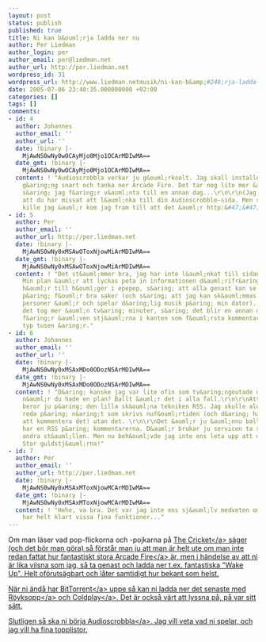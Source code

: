 ```yaml
---
layout: post
status: publish
published: true
title: Ni kan b&ouml;rja ladda ner nu
author: Per Liedman
author_login: per
author_email: per@liedman.net
author_url: http://per.liedman.net
wordpress_id: 31
wordpress_url: http://www.liedman.netmusik/ni-kan-b&amp;#246;rja-ladda-ner-nu/
date: 2005-07-06 23:40:35.000000000 +02:00
categories: []
tags: []
comments:
- id: 4
  author: Johannes
  author_email: ''
  author_url: ''
  date: !binary |-
    MjAwNS0wNy0wOCAyMjo0Mjo1OCArMDIwMA==
  date_gmt: !binary |-
    MjAwNS0wNy0wOCAyMjo0Mjo1OCArMDIwMA==
  content: ! "Audioscrobbla verkar ju g&ouml;rkoolt. Jag skall installera det n&aring;n
    g&aring;ng snart och tanka ner Arcade Fire. Det tar nog lite mer &auml;n 2 minuter
    s&aring; jag f&aring;r v&auml;nta till en annan dag...\r\n\r\n(Jag tror best&auml;mt
    att du har missat att l&auml;nka till din Audioscrobble-sida. Men som den snabbt&auml;nkta
    kille jag &auml;r kom jag fram till att det &auml;r http:&#47;&#47;www.audioscrobbler.com&#47;user&#47;liedman&#47;)"
- id: 5
  author: Per
  author_email: ''
  author_url: http://per.liedman.net
  date: !binary |-
    MjAwNS0wNy0xMSAwOToxNjowMiArMDIwMA==
  date_gmt: !binary |-
    MjAwNS0wNy0xMSAwOToxNjowMiArMDIwMA==
  content: ! "Det st&auml;mmer bra, jag har inte l&auml;nkat till sidan &auml;nnu.
    Min plan &auml;r att lyckas peta in informationen d&auml;rifr&aring;n n&aring;gonstans
    h&auml;r till h&ouml;ger i epepep, s&aring; att alla genast kan se vad jag lyssnar
    p&aring; f&ouml;r bra saker (och s&aring; att jag kan sk&auml;mmas n&auml;r andra
    personer &auml;r och spelar d&aring;lig musik p&aring; min dator). Men &auml;ven
    det tog mer &auml;n tv&aring; minuter, s&aring; det blir en annan dag.\r\n\r\nDu
    f&aring;r &auml;ven stj&auml;rna i kanten som f&ouml;rsta kommentarpostare p&aring;
    typ tusen &aring;r."
- id: 6
  author: Johannes
  author_email: ''
  author_url: ''
  date: !binary |-
    MjAwNS0wNy0xMSAxMDo0ODozNSArMDIwMA==
  date_gmt: !binary |-
    MjAwNS0wNy0xMSAxMDo0ODozNSArMDIwMA==
  content: ! "D&aring; kanske jag var lite ofin som tv&aring;ngoutade dig d&aring;,
    n&auml;r du hade en plan? Ballt &auml;r det i alla fall.\r\n\r\nAtt jag kommenterat
    beror ju p&aring; den lilla sk&ouml;na tekniken RSS. Jag skulle aldrig kunna h&aring;lla
    reda p&aring; n&aring;t som skrivs nuf&ouml;rtiden (och d&aring; har m&ouml;jlighet
    att kommentera det) utan det. \r\n\r\nDet &auml;r ju &auml;nnu ballare att du
    har en RSS p&aring; kommentarerna. D&auml;r brukar ju servicen ta slut p&aring;
    andra st&auml;llen. Men nu beh&ouml;vde jag inte ens leta upp att du svarat sj&auml;lv.
    Stor guldstj&auml;rna!"
- id: 7
  author: Per
  author_email: ''
  author_url: http://per.liedman.net
  date: !binary |-
    MjAwNS0wNy0xMSAxMToxNjowMCArMDIwMA==
  date_gmt: !binary |-
    MjAwNS0wNy0xMSAxMToxNjowMCArMDIwMA==
  content: ! "Hehe, va bra. Det var jag inte ens sj&auml;lv medveten om att jag hade!\r\n\r\nSerendipity
    har helt klart vissa fina funktioner..."
---
```

Om man l&auml;ser vad pop-flickorna och -pojkarna p&aring; <a href="http:&#47;&#47;www.thecricket.nu&#47;">The Cricket<&#47;a> s&auml;ger (och det b&ouml;r man g&ouml;ra) s&aring; f&ouml;rst&aring;r man ju att man &auml;r helt ute om man inte redan fattat hur fantastiskt stora <a href="http:&#47;&#47;www.arcadefire.com&#47;">Arcade Fire<&#47;a> &auml;r, men i h&auml;ndelse av att ni &auml;r lika vilsna som jag, s&aring; ta genast och ladda ner t.ex. fantastiska "Wake Up". Helt of&ouml;ruts&auml;gbart och l&aring;ter samtidigt hur bekant som helst.

N&auml;r ni &auml;nd&aring; har <a href="http:&#47;&#47;www.bittorrent.com&#47;">BitTorrent<&#47;a> uppe s&aring; kan ni ladda ner det senaste med <a href="http:&#47;&#47;www.royksopp.com&#47;">R&ouml;yksopp<&#47;a> och <a href="http:&#47;&#47;www.coldplay.com&#47;index.php">Coldplay<&#47;a>. Det &auml;r ocks&aring; v&auml;rt att lyssna p&aring;, p&aring; var sitt s&auml;tt.

Slutligen s&aring; ska ni b&ouml;rja <a href="http:&#47;&#47;www.audioscrobbler.com&#47;">Audioscrobbla<&#47;a>. Jag vill veta vad ni spelar, och jag vill ha fina topplistor.
